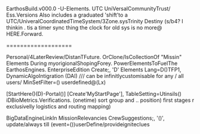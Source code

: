 EarthosBuild.v000.0 -U-Elements. UTC UniVersalCommunityTrust/ 
Ess.Versions Also includes a graduated 'shift'to a 
UTC/UniveralCoordinatedTimeSystem/3Zone.sysTrinity Destiny (s/b4? I thinkin . tis a timer sync thing the clock for old sys is no more@ HERE.Forward.

===================

Personal/4LaterReview/DistanTFuture. OrClone/IsCollectionOf "Missin" Elements During myorigionalShopingForey. PowerElementsToFuelThe EarthosEngines. EnterpriseEdition
Create;, 'D' Elements
Lang=D()TFP1, DynamicAlgoIntigration (DAI) /// can be infinitlycustomisable for any / all users/ 
MinSetFilter=() userdefined@(Lx)

[StartHere()(D)-Portal()]
[Create'MyStartPage'], TableSetting=Utinsils()
iDBioMetrics.Verifications. (onetime) sort group and .. position) first stages r exclusivelly logistics and routing mapping)

BigDataEngineLinkIn
MissionRelevancies
CrewSuggestions;, '()', update/always till (event=())userDefine/provideigniteclues 

